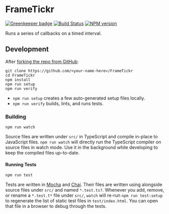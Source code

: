<!-- Top -->
# FrameTickr
[![Greenkeeper badge](https://badges.greenkeeper.io/FullScreenShenanigans/FrameTickr.svg)](https://greenkeeper.io/)
[![Build Status](https://travis-ci.org/FullScreenShenanigans/FrameTickr.svg?branch=master)](https://travis-ci.org/FullScreenShenanigans/FrameTickr)
[![NPM version](https://badge.fury.io/js/frametickr.svg)](http://badge.fury.io/js/frametickr)

Runs a series of callbacks on a timed interval.
<!-- /Top -->

<!-- Development -->
## Development

After [forking the repo from GitHub](https://help.github.com/articles/fork-a-repo/):

```
git clone https://github.com/<your-name-here>/FrameTickr
cd FrameTickr
npm install
npm run setup
npm run verify
```

* `npm run setup` creates a few auto-generated setup files locally.
* `npm run verify` builds, lints, and runs tests.

### Building

```shell
npm run watch
```

Source files are written under `src/` in TypeScript and compile in-place to JavaScript files.
`npm run watch` will directly run the TypeScript compiler on source files in watch mode.
Use it in the background while developing to keep the compiled files up-to-date.

#### Running Tests

```shell
npm run test
```

Tests are written in [Mocha](https://github.com/mochajs/mocha) and [Chai](https://github.com/chaijs/chai).
Their files are written using  alongside source files under `src/` and named `*.test.ts?`.
Whenever you add, remove, or rename a `*.test.t*` file under `src/`, `watch` will re-run `npm run test:setup` to regenerate the list of static test files in `test/index.html`.
You can open that file in a browser to debug through the tests.

<!-- Maps -->
<!-- /Maps -->
<!-- /Development -->
